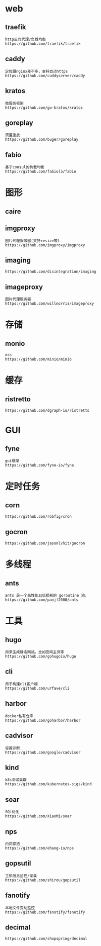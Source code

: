# web
## traefik
```
http反向代理/负载均衡
https://github.com/traefik/traefik
```

## caddy
```
定位跟nginx差不多，支持自动https
https://github.com/caddyserver/caddy
```

## kratos
```
微服务框架
https://github.com/go-kratos/kratos
```



## goreplay
```
流量重放
https://github.com/buger/goreplay
```

## fabio
```
基于consul的负载均衡
https://github.com/fabiolb/fabio
```


# 图形
## caire

## imgproxy
```
图片代理服务器(支持resize等)
https://github.com/imgproxy/imgproxy
```

## imaging
```
https://github.com/disintegration/imaging
```

## imageproxy
```
图片代理服务器
https://github.com/willnorris/imageproxy
```

# 存储
## monio
```
oss
https://github.com/minio/minio
```

# 缓存
## ristretto
```
https://github.com/dgraph-io/ristretto
```

# GUI


## fyne
```
gui框架
https://github.com/fyne-io/fyne
```

# 定时任务

## corn 
```
https://github.com/robfig/cron
```

## gocron
```
https://github.com/jasonlvhit/gocron
```

# 多线程

## ants
```
ants 是一个高性能且低损耗的 goroutine 池。
https://github.com/panjf2000/ants
```

# 工具

## hugo
```
用来生成静态网站，比如官网主页等
https://github.com/gohugoio/hugo
```

## cli
```
用于构建cli客户端
https://github.com/urfave/cli
```

## harbor

```
docker私有仓库
https://github.com/goharbor/harbor
```

## cadvisor
```
容器诊断
https://github.com/google/cadvisor
```

## kind
```
k8s测试集群
https://github.com/kubernetes-sigs/kind
```

## soar
```
SQL优化
https://github.com/XiaoMi/soar
```

## nps
```
内网穿透
https://github.com/ehang-io/nps
```

## gopsutil
```
主机信息监控/采集
https://github.com/shirou/gopsutil
```

## fanotify
```
本地文件变动监控
https://github.com/fsnotify/fsnotify
```

## decimal
```
https://github.com/shopspring/decimal
```

